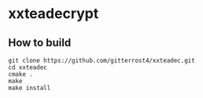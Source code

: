 # xxteadecrypt
## How to build
```
git clone https://github.com/gitterrost4/xxteadec.git
cd xxteadec
cmake .
make
make install
```
